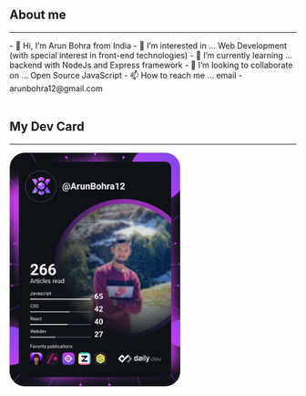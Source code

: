 ## About me
<hr />
- 👋 Hi, I’m Arun Bohra from India
- 👀 I’m interested in ... Web Development (with special interest in front-end technologies)
- 🌱 I’m currently learning ... backend with NodeJs and Express framework
- 💞️ I’m looking to collaborate on ... Open Source JavaScript
- 📫 How to reach me ... email - arunbohra12@gmail.com

<br />
<br />

## My Dev Card
<hr />

<a href="https://app.daily.dev/DailyDevTips"><img src="https://github.com/ArunBohra12/ArunBohra12/blob/main/devcard.svg" width="300" alt="Arun Bohra's Dev Card"/></a>
